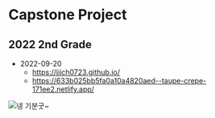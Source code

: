 # Capstone Project
## 2022 2nd Grade

* 2022-09-20
  + <https://jjjch0723.github.io/>
  + <https://633b025bb5fa0a10a4820aed--taupe-crepe-171ee2.netlify.app/>

![넹 기분굿~](https://user-images.githubusercontent.com/83578340/192427771-de599f1e-7281-48ba-9b6f-4179596189d2.jpg)

